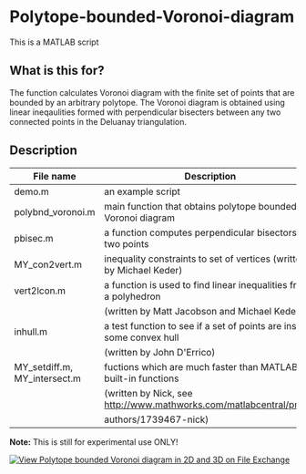 # Polytope-bounded-Voronoi-diagram
This is a MATLAB script

## What is this for?
The function calculates Voronoi diagram with the finite set of points that are bounded by an arbitrary polytope. The Voronoi diagram is obtained using linear ineqaulities formed with perpendicular bisecters between any two connected points in the Deluanay triangulation.

## Description


| File name                     | Description                                                          |
| ----------------------------- | ---------------------------------------------------------------------|
| demo.m                        | an example script                                                    |
| polybnd_voronoi.m             | main function that obtains polytope bounded Voronoi diagram          |
| pbisec.m                      | a function computes perpendicular bisectors of two points            |
| MY_con2vert.m                 | inequality constraints to set of vertices (written by Michael Keder) |
| vert2lcon.m                   | a function is used to find linear inequalities from a polyhedron     |
|                               | (written by Matt Jacobson and Michael Keder)                         |
| inhull.m                      | a test function to see if a set of points are inside some convex hull|
|                               | (written by John D'Errico)                                           |
| MY_setdiff.m, MY_intersect.m  | fuctions which are much faster than MATLAB built-in functions        |
|                               | (written by Nick, see http://www.mathworks.com/matlabcentral/profile |
|                               | authors/1739467-nick)                                                |



**Note:** This is still for experimental use ONLY!

[![View Polytope bounded Voronoi diagram in 2D and 3D on File Exchange](https://www.mathworks.com/matlabcentral/images/matlab-file-exchange.svg)](https://www.mathworks.com/matlabcentral/fileexchange/50772-polytope-bounded-voronoi-diagram-in-2d-and-3d)
